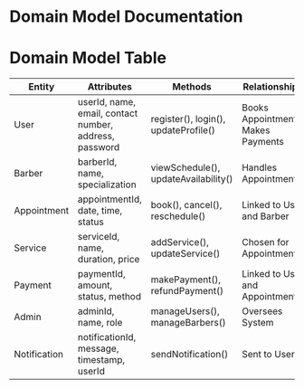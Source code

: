 
# Domain Model Documentation


# Domain Model Table

| Entity       | Attributes                                      | Methods                                 | Relationships                                 |
|--------------|-------------------------------------------------|-----------------------------------------|-----------------------------------------------|
| User         | userId, name, email, contact number, address, password                   | register(), login(), updateProfile()    | Books Appointments, Makes Payments            |
| Barber       | barberId, name, specialization                  | viewSchedule(), updateAvailability()    | Handles Appointments                          |
| Appointment  | appointmentId, date, time, status               | book(), cancel(), reschedule()          | Linked to User and Barber                     |
| Service      | serviceId, name, duration, price                | addService(), updateService()           | Chosen for Appointment                        |
| Payment      | paymentId, amount, status, method               | makePayment(), refundPayment()          | Linked to User and Appointment                |
| Admin        | adminId, name, role                             | manageUsers(), manageBarbers()          | Oversees System                               |
| Notification | notificationId, message, timestamp, userId     | sendNotification()                      | Sent to User                                  |
